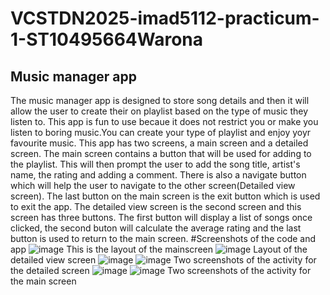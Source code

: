 # VCSTDN2025-imad5112-practicum-1-ST10495664Warona
## Music manager app
The music manager app is designed to store song details and then it will allow the user to create their on playlist based on the type of music they listen to. This app is fun to use becaue it does not restrict you or make you listen to boring music.You can create your type of playlist and enjoy yoyr favourite music. This app has two screens, a main screen and a detailed screen. The main screen contains a button that will be used for adding to the playlist. This will then prompt the user to add the song title, artist's name, the rating and adding a comment. There is also a navigate button which will help the user to navigate to the other screen(Detailed view screen). The last button on the main screen is the exit button which is used to exit the app. The detailed view screen is the second screen and this screen has three buttons. The first button will display a list of songs once clicked, the second buton will calculate the average rating and the last button is used to return to the main screen.
#Screenshots of the code and app
![image](https://github.com/user-attachments/assets/9ee0529f-c5d7-4303-a840-258f0fbfd14d)
This is the layout of the mainscreen
![image](https://github.com/user-attachments/assets/586d7b70-ae04-4df3-8dd7-5acfd4506eec)
Layout of the detailed view screen
![image](https://github.com/user-attachments/assets/8c8aca7b-cdda-45e2-8aa1-e4c0ee852a6c)
![image](https://github.com/user-attachments/assets/4047952b-840e-4434-93a3-efc62d7b3ff3)
Two screenshots of the activity for the detailed screen
![image](https://github.com/user-attachments/assets/6190e51b-9e1c-4eb1-bea8-935b81671054)
![image](https://github.com/user-attachments/assets/6ca7d15d-e023-4cd2-b5d8-140ec039355c)
Two screenshots of the activity for the main screen 

